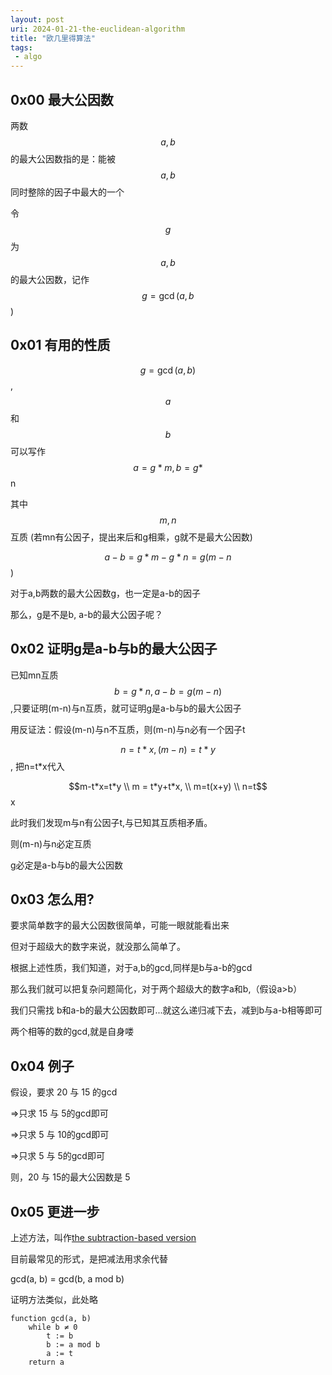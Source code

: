 ```yaml
---
layout: post
uri: 2024-01-21-the-euclidean-algorithm
title: "欧几里得算法"
tags:
 - algo
---
```


## 0x00 最大公因数

两数 $$a, b$$ 的最大公因数指的是：能被$$a,b$$同时整除的因子中最大的一个

令$$g$$为 $$a,b$$的最大公因数，记作$$g=\gcd(a,b$$)

## 0x01 有用的性质
$$g=\gcd(a,b)$$, $$a$$ 和 $$b$$ 可以写作 $$a=g*m, b=g*$$n

其中$$m,n$$互质 (若mn有公因子，提出来后和g相乘，g就不是最大公因数)

$$a-b=g*m-g*n=g(m-n$$)

对于a,b两数的最大公因数g，也一定是a-b的因子

那么，g是不是b, a-b的最大公因子呢？

## 0x02 证明g是a-b与b的最大公因子

已知mn互质
$$b=g*n, a-b=g(m-n)$$,只要证明(m-n)与n互质，就可证明g是a-b与b的最大公因子

用反证法：假设(m-n)与n不互质，则(m-n)与n必有一个因子t

$$n=t*x, (m-n)=t*y$$, 把n=t*x代入

$$m-t*x=t*y \\ m = t*y+t*x, \\ m=t(x+y) \\ n=t$$x

此时我们发现m与n有公因子t,与已知其互质相矛盾。

则(m-n)与n必定互质

g必定是a-b与b的最大公因数

## 0x03 怎么用?
要求简单数字的最大公因数很简单，可能一眼就能看出来

但对于超级大的数字来说，就没那么简单了。

根据上述性质，我们知道，对于a,b的gcd,同样是b与a-b的gcd

那么我们就可以把复杂问题简化，对于两个超级大的数字a和b,（假设a>b）

我们只需找 b和a-b的最大公因数即可...就这么递归减下去，减到b与a-b相等即可

两个相等的数的gcd,就是自身喽

## 0x04 例子
假设，要求 20 与 15 的gcd

=>只求 15 与 5的gcd即可

=>只求 5 与 10的gcd即可

=>只求 5 与 5的gcd即可

则，20 与 15的最大公因数是 5

## 0x05 更进一步
上述方法，叫作[the subtraction-based version](https://en.wikipedia.org/wiki/Euclidean_algorithm#cite_ref-23)

目前最常见的形式，是把减法用求余代替

gcd(a, b) = gcd(b, a mod b)

证明方法类似，此处略

```
function gcd(a, b)
    while b ≠ 0
        t := b
        b := a mod b
        a := t
    return a
```